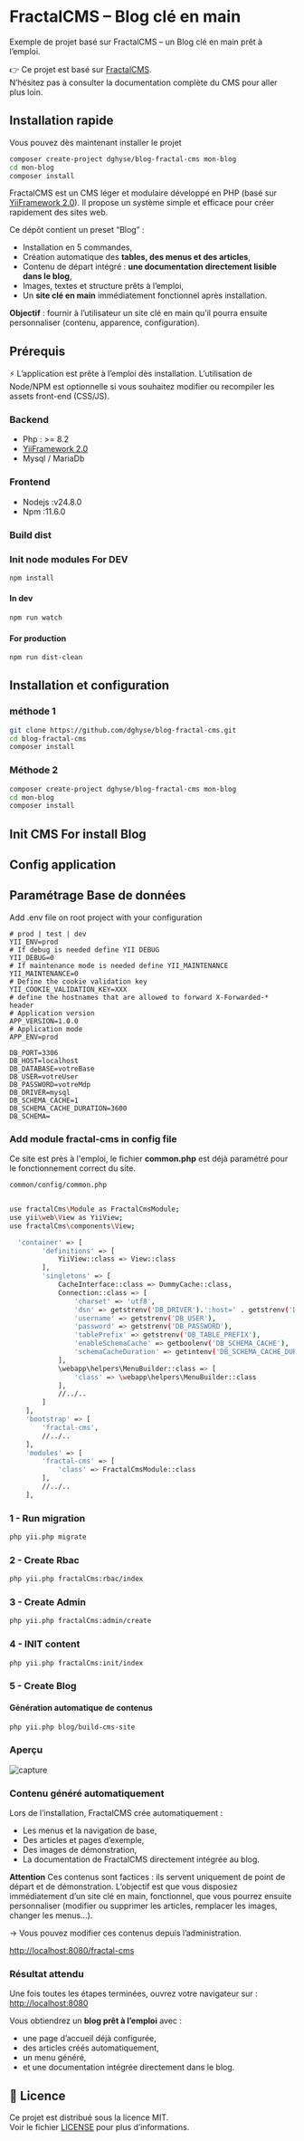 # FractalCMS – Blog clé en main

Exemple de projet basé sur FractalCMS – un Blog clé en main prêt à l’emploi.

👉 Ce projet est basé sur [FractalCMS](https://github.com/dghyse/fractal-cms).  
N’hésitez pas à consulter la documentation complète du CMS pour aller plus loin.

## Installation rapide 

Vous pouvez dès maintenant installer le projet

```bash
composer create-project dghyse/blog-fractal-cms mon-blog
cd mon-blog
composer install
```

FractalCMS est un CMS léger et modulaire développé en PHP (basé sur [YiiFramework 2.0](https://www.yiiframework.com/)).
Il propose un système simple et efficace pour créer rapidement des sites web.

Ce dépôt contient un preset “Blog” :

* Installation en 5 commandes,
* Création automatique des **tables, des menus et des articles**,
* Contenu de départ intégré : **une documentation directement lisible dans le blog**,
* Images, textes et structure prêts à l’emploi,
* Un **site clé en main** immédiatement fonctionnel après installation.

**Objectif** : fournir à l’utilisateur un site clé en main qu’il pourra ensuite personnaliser (contenu, apparence, configuration).


## Prérequis

⚡ L’application est prête à l’emploi dès installation.
L’utilisation de Node/NPM est optionnelle si vous souhaitez modifier ou recompiler les assets front-end (CSS/JS).

### Backend
* Php : >= 8.2
* [YiiFramework 2.0](https://www.yiiframework.com)
* Mysql / MariaDb

### Frontend
* Nodejs :v24.8.0
* Npm :11.6.0

### Build dist

### Init node modules For DEV
```bash
npm install
```
#### In dev
```bash
npm run watch
```
#### For production
```bash
npm run dist-clean
```
## Installation et configuration

### méthode 1

```bash
git clone https://github.com/dghyse/blog-fractal-cms.git
cd blog-fractal-cms
composer install
```

### Méthode 2

```bash
composer create-project dghyse/blog-fractal-cms mon-blog
cd mon-blog
composer install
```

## Init CMS For install Blog

## Config application

## Paramétrage Base de données

Add .env file on root project with your configuration

```dotenv
# prod | test | dev
YII_ENV=prod
# If debug is needed define YII DEBUG
YII_DEBUG=0
# If maintenance mode is needed define YII_MAINTENANCE
YII_MAINTENANCE=0
# Define the cookie validation key
YII_COOKIE_VALIDATION_KEY=XXX
# define the hostnames that are allowed to forward X-Forwarded-* header
# Application version
APP_VERSION=1.0.0
# Application mode
APP_ENV=prod

DB_PORT=3306
DB_HOST=localhost
DB_DATABASE=votreBase
DB_USER=votreUser
DB_PASSWORD=votreMdp
DB_DRIVER=mysql
DB_SCHEMA_CACHE=1
DB_SCHEMA_CACHE_DURATION=3600
DB_SCHEMA=
```

### Add module fractal-cms in config file

Ce site est près à l'emploi, le fichier **common.php** est déjà paramétré pour le fonctionnement
correct du site.


```bash
common/config/common.php
```
```bash

use fractalCms\Module as FractalCmsModule;
use yii\web\View as YiiView;
use fractalCms\components\View;

```

```bash 
  'container' => [
        'definitions' => [
            YiiView::class => View::class
        ],
        'singletons' => [
            CacheInterface::class => DummyCache::class,
            Connection::class => [
                'charset' => 'utf8',
                'dsn' => getstrenv('DB_DRIVER').':host=' . getstrenv('DB_HOST') . ';port=' . getstrenv('DB_PORT') . ';dbname=' . getstrenv('DB_DATABASE'),
                'username' => getstrenv('DB_USER'),
                'password' => getstrenv('DB_PASSWORD'),
                'tablePrefix' => getstrenv('DB_TABLE_PREFIX'),
                'enableSchemaCache' => getboolenv('DB_SCHEMA_CACHE'),
                'schemaCacheDuration' => getintenv('DB_SCHEMA_CACHE_DURATION'),
            ],
            \webapp\helpers\MenuBuilder::class => [
                'class' => \webapp\helpers\MenuBuilder::class
            ],
            //../..
        ]
    ],
    'bootstrap' => [
        'fractal-cms',
        //../..
    ],
    'modules' => [
        'fractal-cms' => [
            'class' => FractalCmsModule::class
        ],
        //../..
    ],
```


### 1 - Run migration

```bash
php yii.php migrate
```

### 2 - Create Rbac
```bash
php yii.php fractalCms:rbac/index
```
### 3 - Create Admin
```bash
php yii.php fractalCms:admin/create
```
### 4 - INIT content
```bash
php yii.php fractalCms:init/index
```
### 5 - Create Blog 

#### Génération automatique de contenus

```bash
php yii.php blog/build-cms-site
```

### Aperçu

![capture](./data/blog/docs/image_blog.png)

### Contenu généré automatiquement

Lors de l’installation, FractalCMS crée automatiquement :

* Les menus et la navigation de base,
* Des articles et pages d’exemple,
* Des images de démonstration,
* La documentation de FractalCMS directement intégrée au blog.

**Attention** Ces contenus sont factices : ils servent uniquement de point de départ et de démonstration.
L’objectif est que vous disposiez immédiatement d’un site clé en main, fonctionnel, que vous pourrez ensuite personnaliser (modifier ou supprimer les articles, remplacer les images, changer les menus…).

-> Vous pouvez modifier ces contenus depuis l’administration.

[http://localhost:8080/fractal-cms](http://localhost:8080/fractal-cms)

### Résultat attendu

Une fois toutes les étapes terminées, ouvrez votre navigateur sur :  
[http://localhost:8080](http://localhost:8080)

Vous obtiendrez un **blog prêt à l’emploi** avec :
- une page d’accueil déjà configurée,
- des articles créés automatiquement,
- un menu généré,
- et une documentation intégrée directement dans le blog.

## 📄 Licence

Ce projet est distribué sous la licence MIT.  
Voir le fichier [LICENSE](LICENSE) pour plus d’informations.
